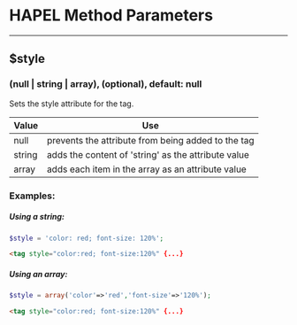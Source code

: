 # HAPEL Method Parameters

---

## $style
### (null | string | array), (optional), default: null

Sets the style attribute for the tag.

Value      | Use
-----------|-------------
null       | prevents the attribute from being added to the tag 
string     | adds the content of 'string' as the attribute value
array      | adds each item in the array as an attribute value


### Examples:

##### Using a string:
```php
$style = 'color: red; font-size: 120%';
```
```html
<tag style="color:red; font-size:120%" {...}
```

##### Using an array:
```php
$style = array('color'=>'red','font-size'=>'120%');
```
```html
<tag style="color:red; font-size:120%" {...}
```
